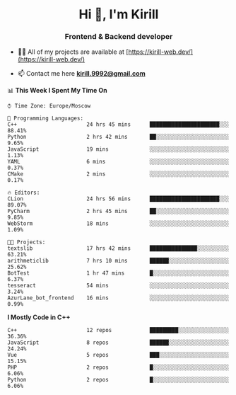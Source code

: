 <h1 align="center">Hi 👋, I'm Kirill</h1>
<h3 align="center">Frontend & Backend developer</h3>

- 👨‍💻 All of my projects are available at [https://kirill-web.dev/](https://kirill-web.dev/)

- 📫 Contact me here **kirill.9992@gmail.com**











<!--START_SECTION:waka-->
📊 **This Week I Spent My Time On** 

```text
⌚︎ Time Zone: Europe/Moscow

💬 Programming Languages: 
C++                      24 hrs 45 mins      ██████████████████████░░░   88.41% 
Python                   2 hrs 42 mins       ██░░░░░░░░░░░░░░░░░░░░░░░   9.65% 
JavaScript               19 mins             ░░░░░░░░░░░░░░░░░░░░░░░░░   1.13% 
YAML                     6 mins              ░░░░░░░░░░░░░░░░░░░░░░░░░   0.37% 
CMake                    2 mins              ░░░░░░░░░░░░░░░░░░░░░░░░░   0.17%

🔥 Editors: 
CLion                    24 hrs 56 mins      ██████████████████████░░░   89.07% 
PyCharm                  2 hrs 45 mins       ██░░░░░░░░░░░░░░░░░░░░░░░   9.85% 
WebStorm                 18 mins             ░░░░░░░░░░░░░░░░░░░░░░░░░   1.09%

🐱‍💻 Projects: 
textslib                 17 hrs 42 mins      ███████████████░░░░░░░░░░   63.21% 
arithmeticlib            7 hrs 10 mins       ██████░░░░░░░░░░░░░░░░░░░   25.62% 
BotTest                  1 hr 47 mins        █░░░░░░░░░░░░░░░░░░░░░░░░   6.37% 
tesseract                54 mins             ░░░░░░░░░░░░░░░░░░░░░░░░░   3.24% 
AzurLane_bot_frontend    16 mins             ░░░░░░░░░░░░░░░░░░░░░░░░░   0.99%

```

**I Mostly Code in C++** 

```text
C++                      12 repos            █████████░░░░░░░░░░░░░░░░   36.36% 
JavaScript               8 repos             ██████░░░░░░░░░░░░░░░░░░░   24.24% 
Vue                      5 repos             ███░░░░░░░░░░░░░░░░░░░░░░   15.15% 
PHP                      2 repos             █░░░░░░░░░░░░░░░░░░░░░░░░   6.06% 
Python                   2 repos             █░░░░░░░░░░░░░░░░░░░░░░░░   6.06%

```



<!--END_SECTION:waka-->
